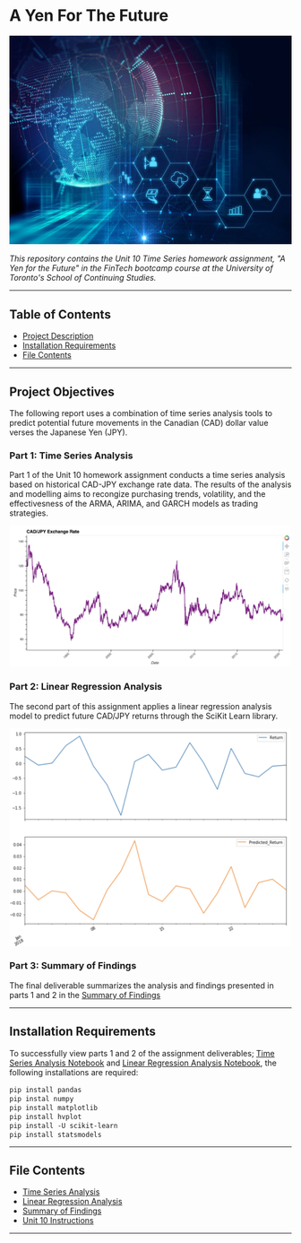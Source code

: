 # A Yen For The Future

![intro_photo](Images/introimg.jpeg)

*This repository contains the Unit 10 Time Series homework assignment, "A Yen for the Future"  in the FinTech bootcamp course at the University of Toronto's School of Continuing Studies.*

---

## Table of Contents

- [Project Description](#Project-Objectives)
- [Installation Requirements](#Installation-Requirements)
- [File Contents](#File-Contents)

---

## Project Objectives 

The following report uses a combination of time series analysis tools to predict potential future movements in the Canadian (CAD) dollar value verses the Japanese Yen (JPY). 

### Part 1: Time Series Analysis 

Part 1 of the Unit 10 homework assignment conducts a time series analysis based on historical CAD-JPY exchange rate data. The results of the analysis and modelling aims to recongize purchasing trends, volatility, and the effectivesness of the ARMA, ARIMA, and GARCH models as trading strategies. 

![ex.rate_plot](Images/hv_exchange_rate_plot.png)

### Part 2: Linear Regression Analysis 

The second part of this assignment applies a linear regression analysis model to predict future CAD/JPY returns through the SciKit Learn library. 

![linearregression](Images/linear_regression.png)

### Part 3: Summary of Findings 

The final deliverable summarizes the analysis and findings presented in parts 1 and 2 in the [Summary of Findings](Summary_of_Findings.md)

---

## Installation Requirements

To successfully view parts 1 and 2 of the assignment deliverables; [Time Series Analysis Notebook](Time_Series_Analysis.ipynb) and [Linear Regression Analysis Notebook](Regression_Analysis.ipynb), the following installations are required: 

```
pip install pandas
pip instal numpy
pip install matplotlib
pip install hvplot
pip install -U scikit-learn
pip install statsmodels
```

---

## File Contents

- [Time Series Analysis](Time_Series_Analysis.ipynb)
- [Linear Regression Analysis](Regression_Analysis.ipynb)
- [Summary of Findings](Summary_of_Findings.md)
- [Unit 10 Instructions](Unit10_Instructions.md)

---